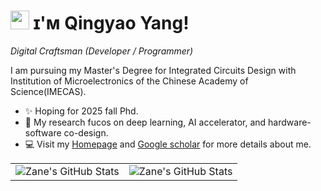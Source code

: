 <!--Header Name-->
# <img src="https://emojis.slackmojis.com/emojis/images/1531849430/4246/blob-sunglasses.gif?1531849430" width="30"/> ɪ'ᴍ Qingyao Yang! 
*Digital Craftsman (Developer / Programmer)*
<br /> 

<!--Start Intro-->               
<p align="left">I am pursuing my Master's Degree for Integrated Circuits Design with Institution of Microelectronics of the Chinese Academy of Science(IMECAS). </p>

- ✨ Hoping for 2025 fall Phd.
- 🌱 My research fucos on deep learning, AI accelerator, and hardware-software co-design.
- 💻 Visit my [Homepage](https://kiran1689.github.io) and [Google scholar](https://scholar.google.com/citations?user=eUAofcwAAAAJ&hl=zh-CN) for more details about me.
<!--End Intro-->


<table align="center" width="100%" height="100%" >
    <tr>
        <td><img style="border: none;" src="https://github-profile-summary-cards.vercel.app/api/cards/stats?username=nicyyyy&theme=github_dark" alt="Zane's GitHub Stats"/></td>
        <td><img style="border: none;" src="https://github-profile-summary-cards.vercel.app/api/cards/productive-time?username=nicyyyy&theme=github_dark&utcOffset=10" alt="Zane's GitHub Stats"/>
    </tr>
 </table>

 <table align="center" width="100%" height="100%" >
    <tr>
         <td><img style="border: none;" src="https://github-profile-summary-cards.vercel.app/api/cards/repos-per-language?username=nicyyyy&theme=github_dark" alt="Zane's GitHub Stats"/></td>
        <td><img style="border: none;" src="https://github-profile-summary-cards.vercel.app/api/cards/most-commit-language?username=nicyyyy&theme=github_dark" alt="Zane's GitHub Stats"/></td>
    </tr>
 </table>

<!---
# Publications

[1] **Q. Yang**, X. Wang, D. Wang, B. Yu, Y. Zhou and S. Qiao, "Compressive Hyperspectral Target Detection With Restricted Distribution Property," in IEEE Transactions on Geoscience and Remote Sensing, vol. 62, pp. 1-15, 2024, Art no. 5517815. **(Q1; IF 7.5)**

[2] J. Shao, **Q. Yang**, C. Luo, R. Li, Y. Zhou and F. Zhang, "Vessel Detection From Nighttime Remote Sensing Imagery Based on Deep Learning," in IEEE Journal of Selected Topics in Applied Earth Observations and Remote Sensing, vol. 14, pp. 12536-12544, 2021. **(Q1; IF 4.7; Cited by 28)**
--->
# 
<!---
nicyyyy/nicyyyy is a ✨ special ✨ repository because its `README.md` (this file) appears on your GitHub profile.
You can click the Preview link to take a look at your changes.
--->
